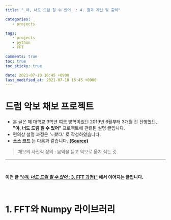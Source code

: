 ```yaml
---
title: "_야, 너도 드럼 칠 수 있어_ : 4. 결과 계산 및 출력"

categories:
   - projects

tags:
   - projects
   - python
   - FFT

comments: true
toc: true
toc_sticky: true

date: 2021-07-10 16:45 +0900
last_modified_at: 2021-07-10 16:45 +0900
---
```


# 드럼 악보 채보 프로젝트

* 본 글은 제 대학교 3학년 여름 방학이었던 2019년 6월부터 3개월 간 진행했던, __"야, 너도 드럼 칠 수 있어"__ 프로젝트에 관련된 설명 글입니다.
* 편의상 설명 과정은 _'~했다.'_ 로 작성하였습니다.
* __소스 코드__ 는 다음과 같습니다. [__(Source)__](https://github.com/bye0nys/drum-final)

> 채보의 사전적 정의 : 음악을 듣고 악보로 옮겨 적는 것

---

<br/>

__이전 글 ["(_야, 너도 드럼 칠 수 있어_ : 3. FFT 과정)"](/projects/drum-3) 에서 이어지는 글입니다.__ <br/>

<br/>

# 1. FFT와 Numpy 라이브러리
